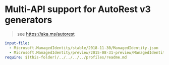 # Multi-API support for AutoRest v3 generators

> see https://aka.ms/autorest

``` yaml $(enable-multi-api)
input-file:
  - Microsoft.ManagedIdentity/stable/2018-11-30/ManagedIdentity.json
  - Microsoft.ManagedIdentity/preview/2015-08-31-preview/ManagedIdentity.json
require: $(this-folder)/../../../../profiles/readme.md
```
